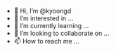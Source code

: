 - 👋 Hi, I’m @kyoongd
- 👀 I’m interested in ...
- 🌱 I’m currently learning ...
- 💞️ I’m looking to collaborate on ...
- 📫 How to reach me ...

<!---
kyoongd/kyoongd is a ✨ special ✨ repository because its `README.md` (this file) appears on your GitHub profile.
You can click the Preview link to take a look at your changes.
--->
